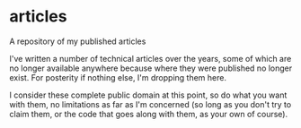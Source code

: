 # articles
A repository of my published articles

I've written a number of technical articles over the years, some of which are no longer available anywhere because where they were published no longer exist.  For posterity if nothing else, I'm dropping them here.

I consider these complete public domain at this point, so do what you want with them, no limitations as far as I'm concerned (so long as you don't try to claim them, or the code that goes along with them, as your own of course).
